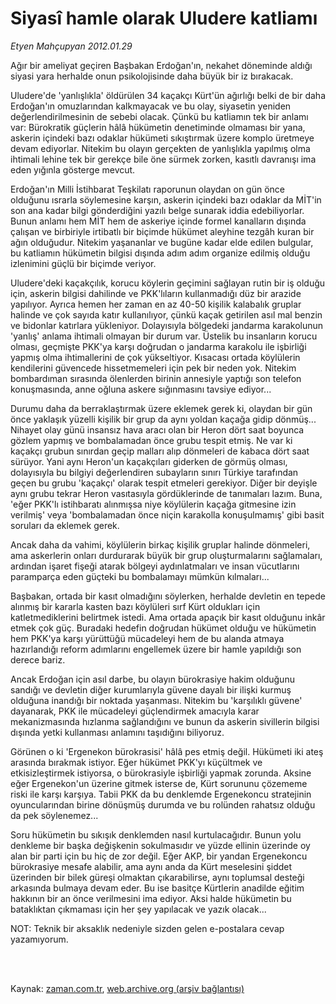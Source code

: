 # Siyasî hamle olarak Uludere katliamı

*Etyen Mahçupyan 2012.01.29*

<td class="columnist-detail">
<p>Ağır bir ameliyat geçiren Başbakan Erdoğan'ın, nekahet döneminde aldığı siyasi yara herhalde onun psikolojisinde daha büyük bir iz bırakacak.</p>
<p>
<div id="haberMetinDiv">
<p>Uludere'de 'yanlışlıkla' öldürülen 34 kaçakçı Kürt'ün ağırlığı belki de bir daha Erdoğan'ın omuzlarından kalkmayacak ve bu olay, siyasetin yeniden değerlendirilmesinin de sebebi olacak. Çünkü bu katliamın tek bir anlamı var: Bürokratik güçlerin hâlâ hükümetin denetiminde olmaması bir yana, askerin içindeki bazı odaklar hükümeti sıkıştırmak üzere komplo üretmeye devam ediyorlar. Nitekim bu olayın gerçekten de yanlışlıkla yapılmış olma ihtimali lehine tek bir gerekçe bile öne sürmek zorken, kasıtlı davranışı ima eden yığınla gösterge mevcut.
<p>Erdoğan'ın Milli İstihbarat Teşkilatı raporunun olaydan on gün önce olduğunu ısrarla söylemesine karşın, askerin içindeki bazı odaklar da MİT'in son ana kadar bilgi gönderdiğini yazılı belge sunarak iddia edebiliyorlar. Bunun anlamı hem MİT hem de askeriye içinde formel kanalların dışında çalışan ve birbiriyle irtibatlı bir biçimde hükümet aleyhine tezgâh kuran bir ağın olduğudur. Nitekim yaşananlar ve bugüne kadar elde edilen bulgular, bu katliamın hükümetin bilgisi dışında adım adım organize edilmiş olduğu izlenimini güçlü bir biçimde veriyor. 
<p>Uludere'deki kaçakçılık, korucu köylerin geçimini sağlayan rutin bir iş olduğu için, askerin bilgisi dahilinde ve PKK'lıların kullanmadığı düz bir arazide yapılıyor. Ayrıca hemen her zaman en az 40-50 kişilik kalabalık gruplar halinde ve çok sayıda katır kullanılıyor, çünkü kaçak getirilen asıl mal benzin ve bidonlar katırlara yükleniyor. Dolayısıyla bölgedeki jandarma karakolunun 'yanlış' anlama ihtimali olmayan bir durum var. Üstelik bu insanların korucu olması, geçmişte PKK'ya karşı doğrudan o jandarma karakolu ile işbirliği yapmış olma ihtimallerini de çok yükseltiyor. Kısacası ortada köylülerin kendilerini güvencede hissetmemeleri için pek bir neden yok. Nitekim bombardıman sırasında ölenlerden birinin annesiyle yaptığı son telefon konuşmasında, anne oğluna askere sığınmasını tavsiye ediyor...
<p>Durumu daha da berraklaştırmak üzere eklemek gerek ki, olaydan bir gün önce yaklaşık yüzelli kişilik bir grup da aynı yoldan kaçağa gidip dönmüş... Nihayet olay günü insansız hava aracı olan bir Heron dört saat boyunca gözlem yapmış ve bombalamadan önce grubu tespit etmiş. Ne var ki kaçakçı grubun sınırdan geçip malları alıp dönmeleri de kabaca dört saat sürüyor. Yani aynı Heron'un kaçakçıları giderken de görmüş olması, dolayısıyla bu bilgiyi değerlendiren subayların sınırı Türkiye tarafından geçen bu grubu 'kaçakçı' olarak tespit etmeleri gerekiyor. Diğer bir deyişle aynı grubu tekrar Heron vasıtasıyla gördüklerinde de tanımaları lazım. Buna, 'eğer PKK'lı istihbaratı alınmışsa niye köylülerin kaçağa gitmesine izin verilmiş' veya 'bombalamadan önce niçin karakolla konuşulmamış' gibi basit soruları da eklemek gerek.
<p>Ancak daha da vahimi, köylülerin birkaç kişilik gruplar halinde dönmeleri, ama askerlerin onları durdurarak büyük bir grup oluşturmalarını sağlamaları, ardından işaret fişeği atarak bölgeyi aydınlatmaları ve insan vücutlarını paramparça eden güçteki bu bombalamayı mümkün kılmaları...
<p>Başbakan, ortada bir kasıt olmadığını söylerken, herhalde devletin en tepede alınmış bir kararla kasten bazı köylüleri sırf Kürt oldukları için katletmediklerini belirtmek istedi. Ama ortada apaçık bir kasıt olduğunu inkâr etmek çok güç. Buradaki hedefin doğrudan hükümet olduğu ve hükümetin hem PKK'ya karşı yürüttüğü mücadeleyi hem de bu alanda atmaya hazırlandığı reform adımlarını engellemek üzere bir hamle yapıldığı son derece bariz.
<p>Ancak Erdoğan için asıl darbe, bu olayın bürokrasiye hakim olduğunu sandığı ve devletin diğer kurumlarıyla güvene dayalı bir ilişki kurmuş olduğuna inandığı bir noktada yaşanması. Nitekim bu 'karşılıklı güvene' dayanarak, PKK ile mücadeleyi güçlendirmek amacıyla karar mekanizmasında hızlanma sağlandığını ve bunun da askerin sivillerin bilgisi dışında yetki kullanması anlamını taşıdığını biliyoruz.
<p>Görünen o ki 'Ergenekon bürokrasisi' hâlâ pes etmiş değil. Hükümeti iki ateş arasında bırakmak istiyor. Eğer hükümet PKK'yı küçültmek ve etkisizleştirmek istiyorsa, o bürokrasiyle işbirliği yapmak zorunda. Aksine eğer Ergenekon'un üzerine gitmek isterse de, Kürt sorununu çözememe riski ile karşı karşıya. Tabii PKK da bu denklemde Ergenekoncu stratejinin oyuncularından birine dönüşmüş durumda ve bu rolünden rahatsız olduğu da pek söylenemez... 
<p>Soru hükümetin bu sıkışık denklemden nasıl kurtulacağıdır. Bunun yolu denkleme bir başka değişkenin sokulmasıdır ve yüzde ellinin üzerinde oy alan bir parti için bu hiç de zor değil. Eğer AKP, bir yandan Ergenekoncu bürokrasiye mesafe alabilir, ama aynı anda da Kürt meselesini şiddet üzerinden bir bilek güreşi olmaktan çıkarabilirse, aynı toplumsal desteği arkasında bulmaya devam eder. Bu ise basitçe Kürtlerin anadilde eğitim hakkının bir an önce verilmesini ima ediyor. Aksi halde hükümetin bu bataklıktan çıkmaması için her şey yapılacak ve yazık olacak...
<p>NOT: Teknik bir aksaklık nedeniyle sizden gelen e-postalara cevap yazamıyorum. </p></p></p></p></p></p></p></p></p></p></div>
</p>


<p><br>
		 </br></p></td>

Kaynak: [zaman.com.tr](http://zaman.com.tr/yazar.do?yazino=1236955), [web.archive.org (arşiv bağlantısı)](http://web.archive.org/web/20120205114733/http://zaman.com.tr:80/yazar.do?yazino=1236955)
